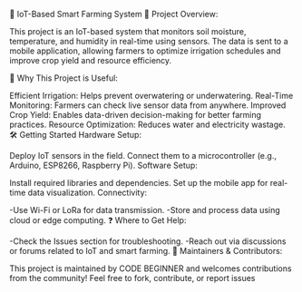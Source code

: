 🌱 IoT-Based Smart Farming System
📌 Project Overview:

This project is an IoT-based system that monitors soil moisture, temperature, and humidity in real-time using sensors. The data is sent to a mobile application, allowing farmers to optimize irrigation schedules and improve crop yield and resource efficiency.

🚀 Why This Project is Useful:

Efficient Irrigation: Helps prevent overwatering or underwatering.
Real-Time Monitoring: Farmers can check live sensor data from anywhere.
Improved Crop Yield: Enables data-driven decision-making for better farming practices.
Resource Optimization: Reduces water and electricity wastage.
🛠️ Getting Started
Hardware Setup:

Deploy IoT sensors in the field.
Connect them to a microcontroller (e.g., Arduino, ESP8266, Raspberry Pi).
Software Setup:

Install required libraries and dependencies.
Set up the mobile app for real-time data visualization.
Connectivity:

-Use Wi-Fi or LoRa for data transmission.
-Store and process data using cloud or edge computing.
❓ Where to Get Help:

-Check the Issues section for troubleshooting.
-Reach out via discussions or forums related to IoT and smart farming.
👥 Maintainers & Contributors:

This project is maintained by CODE BEGINNER and welcomes contributions from the community! Feel free to fork, contribute, or report issues
